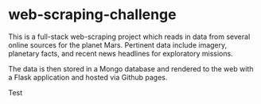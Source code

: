 # web-scraping-challenge

This is a full-stack web-scraping project which reads in data from several online sources for the planet Mars. Pertinent data include imagery, planetary facts, and recent news headlines for exploratory missions. 

The data is then stored in a Mongo database and rendered to the web with a Flask application and hosted via Github pages.

Test
